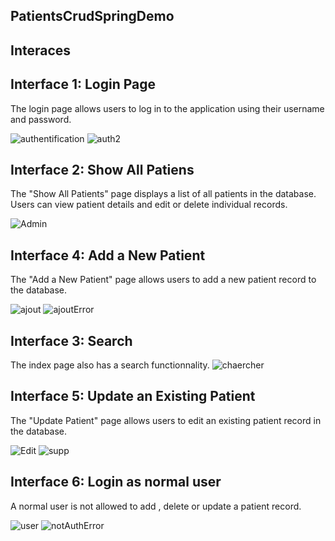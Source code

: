 ## PatientsCrudSpringDemo
## Interaces
## Interface 1: Login Page
The login page allows users to log in to the application using their username and password.

![authentification](https://user-images.githubusercontent.com/103280152/234799939-a24a177b-de98-4110-a0ce-59308be81ed0.png)
![auth2](https://user-images.githubusercontent.com/103280152/234802448-cb517f83-8903-4914-9602-d73afd7ff66c.png)

## Interface 2: Show All Patiens
The "Show All Patients" page displays a list of all patients in the database. Users can view patient details and edit or delete individual records.

![Admin](https://user-images.githubusercontent.com/103280152/234802364-f3909218-828e-4352-aa7f-dbc42525d6d8.png)

## Interface 4: Add a New Patient
The "Add a New Patient" page allows users to add a new patient record to the database.

![ajout](https://user-images.githubusercontent.com/103280152/234802403-898b5ce7-d8d3-463a-b8e1-c5f7e8fc45d5.png)
![ajoutError](https://user-images.githubusercontent.com/103280152/234802536-51758a07-acf4-44a7-b375-72222ef0ec2b.png)

## Interface 3: Search
The index page also has a search functionnality.
![chaercher](https://user-images.githubusercontent.com/103280152/234802571-96a38a1a-c420-4f03-8034-59655b51802f.png)

## Interface 5: Update an Existing Patient
The "Update Patient" page allows users to edit an existing patient record in the database.

![Edit](https://user-images.githubusercontent.com/103280152/234802593-bd122432-318c-408f-b35c-75a5fc135e51.png)
![supp](https://user-images.githubusercontent.com/103280152/234802621-e14f4b21-be43-4a18-b672-348354fc2c72.png)

## Interface 6: Login as normal user
A normal user is not allowed to add , delete or update a patient record.

![user](https://user-images.githubusercontent.com/103280152/234803101-58d50eaf-399c-415f-b71d-5028de03a980.png)
![notAuthError](https://user-images.githubusercontent.com/103280152/234803844-9b293699-fb88-4cc8-a42b-b3f1c8f845ea.png)




